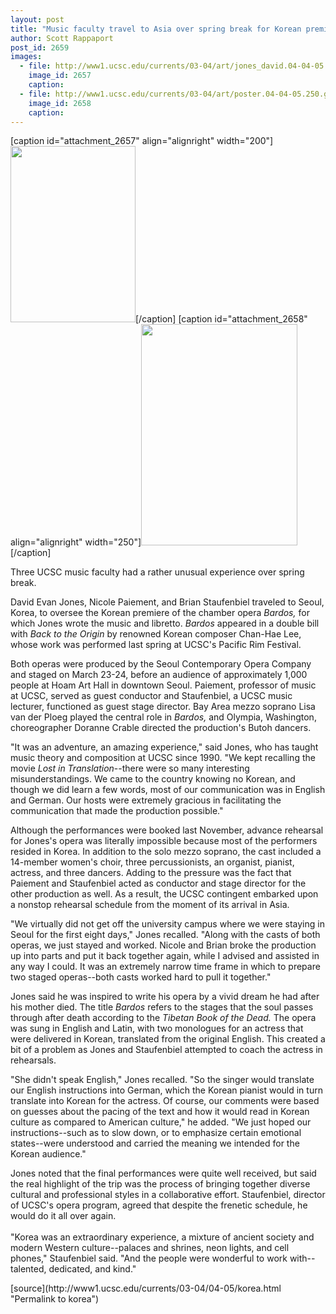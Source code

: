 ```yaml
---
layout: post
title: "Music faculty travel to Asia over spring break for Korean premiere of professor's first opera"
author: Scott Rappaport
post_id: 2659
images:
  - file: http://www1.ucsc.edu/currents/03-04/art/jones_david.04-04-05.200.jpg
    image_id: 2657
    caption: 
  - file: http://www1.ucsc.edu/currents/03-04/art/poster.04-04-05.250.gif
    image_id: 2658
    caption: 
---
```


[caption id="attachment_2657" align="alignright" width="200"]<a href="http://localhost/mysite/wp-content/uploads/2004/04/jones_david.04-04-05.200.jpg"><img class="size-full wp-image-2657" src="http://localhost/mysite/wp-content/uploads/2004/04/jones_david.04-04-05.200.jpg" alt="" width="200" height="282" /></a>[/caption]
[caption id="attachment_2658" align="alignright" width="250"]<a href="http://localhost/mysite/wp-content/uploads/2004/04/poster.04-04-05.250.gif"><img class="size-full wp-image-2658" src="http://localhost/mysite/wp-content/uploads/2004/04/poster.04-04-05.250.gif" alt="" width="250" height="354" /></a>[/caption]
<p>
  Three UCSC music faculty had a rather unusual experience over spring break.<br>
</p>
<p>
  David Evan Jones, Nicole Paiement, and Brian Staufenbiel traveled to Seoul, Korea, to oversee the Korean premiere of the chamber opera <i>Bardos,</i> for which Jones wrote the music and libretto. <i>Bardos</i> appeared in a double bill with <i>Back to the Origin</i> by renowned Korean composer Chan-Hae Lee, whose work was performed last spring at UCSC's Pacific Rim Festival.<br>
</p>
<p>
  Both operas were produced by the Seoul Contemporary Opera Company and staged on March 23-24, before an audience of approximately 1,000 people at Hoam Art Hall in downtown Seoul. Paiement, professor of music at UCSC, served as guest conductor and Staufenbiel, a UCSC music lecturer, functioned as guest stage director. Bay Area mezzo soprano Lisa van der Ploeg played the central role in <i>Bardos,</i> and Olympia, Washington, choreographer Doranne Crable directed the production's Butoh dancers.<br>
</p>
<p>
  "It was an adventure, an amazing experience," said Jones, who has taught music theory and composition at UCSC since 1990. "We kept recalling the movie <i>Lost in Translation</i>--there were so many interesting misunderstandings. We came to the country knowing no Korean, and though we did learn a few words, most of our communication was in English and German. Our hosts were extremely gracious in facilitating the communication that made the production possible."<br>
</p>
<p>
  Although the performances were booked last November, advance rehearsal for Jones's opera was literally impossible because most of the performers resided in Korea. In addition to the solo mezzo soprano, the cast included a 14-member women's choir, three percussionists, an organist, pianist, actress, and three dancers. Adding to the pressure was the fact that Paiement and Staufenbiel acted as conductor and stage director for the other production as well. As a result, the UCSC contingent embarked upon a nonstop rehearsal schedule from the moment of its arrival in Asia.<br>
</p>
<p>
  "We virtually did not get off the university campus where we were staying in Seoul for the first eight days," Jones recalled. "Along with the casts of both operas, we just stayed and worked. Nicole and Brian broke the production up into parts and put it back together again, while I advised and assisted in any way I could. It was an extremely narrow time frame in which to prepare two staged operas--both casts worked hard to pull it together."<br>
</p>
<p>
  Jones said he was inspired to write his opera by a vivid dream he had after his mother died. The title <i>Bardos</i> refers to the stages that the soul passes through after death according to the <i>Tibetan Book of the Dead.</i> The opera was sung in English and Latin, with two monologues for an actress that were delivered in Korean, translated from the original English. This created a bit of a problem as Jones and Staufenbiel attempted to coach the actress in rehearsals.<br>
</p>
<p>
  "She didn't speak English," Jones recalled. "So the singer would translate our English instructions into German, which the Korean pianist would in turn translate into Korean for the actress. Of course, our comments were based on guesses about the pacing of the text and how it would read in Korean culture as compared to American culture," he added. "We just hoped our instructions--such as to slow down, or to emphasize certain emotional states--were understood and carried the meaning we intended for the Korean audience."<br>
</p>
<p>
  Jones noted that the final performances were quite well received, but said the real highlight of the trip was the process of bringing together diverse cultural and professional styles in a collaborative effort. Staufenbiel, director of UCSC's opera program, agreed that despite the frenetic schedule, he would do it all over again.<br>
  <br>
  "Korea was an extraordinary experience, a mixture of ancient society and modern Western culture--palaces and shrines, neon lights, and cell phones," Staufenbiel said. "And the people were wonderful to work with--talented, dedicated, and kind."<br>
</p>
[source](http://www1.ucsc.edu/currents/03-04/04-05/korea.html "Permalink to korea")
